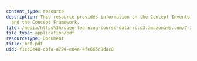 ```yaml
---
content_type: resource
description: This resource provides information on the Concept Inventory, MIT BCF
  and the Concept Framework.
file: /media/https%3A/open-learning-course-data-rc.s3.amazonaws.com/7-391-concept-centered-teaching-spring-2006/f1cc0e40cbfaa724e84a4fe665c9dac8_bcf.pdf
file_type: application/pdf
resourcetype: Document
title: bcf.pdf
uid: f1cc0e40-cbfa-a724-e84a-4fe665c9dac8
---
```

